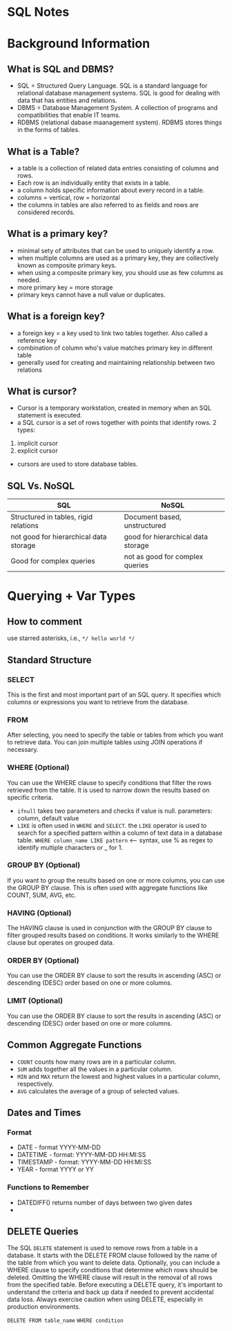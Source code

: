 # SQL Notes

# Background Information
## What is SQL and DBMS?
- SQL = Structured Query Language. SQL is a standard language for relational database management systems. SQL is good for dealing with data that has entities and relations. 
- DBMS = Database Management System. A collection of programs and compatibilities that enable IT teams. 
- RDBMS (relational dabase maanagement system). RDBMS stores things in the forms of tables. 

## What is a Table?
- a table is a collection of related data entries consisting of columns and rows. 
- Each row is an individually entity that exists in a table. 
- a column holds specific information about every record in a table.
- columns = vertical, row = horizontal
- the columns in tables are also referred to as fields and rows are considered records.

## What is a primary key?
- minimal sety of attributes that can be used to uniquely identify a row.
- when multiple columns are used as a primary key, they are collectively known as composite primary keys.
- when using a composite primary key, you should use as few columns as needed.
- more primary key = more storage 
- primary keys cannot have a null value or duplicates.

## What is a foreign key?
- a foreign key = a key used to link two tables together. Also called a reference key
- combination of column who's value matches primary key in different table
- generally used for creating and maintaining relationship between two relations

## What is cursor?
- Cursor is a temporary workstation, created in memory when an SQL statement is executed.
- a SQL cursor is a set of rows together with points that identify rows.
2 types:
1. implicit cursor
2. explicit cursor
- cursors are used to store database tables.

## SQL Vs. NoSQL
| SQL | NoSQL |
| ----------- | ----------- |
| Structured in tables, rigid relations | Document based, unstructured |
| not good for hierarchical data storage | good for hierarchical data storage |
| Good for complex queries | not as good for complex queries |

# Querying + Var Types
## How to comment
use starred asterisks, i.e.,
`*/ hello world */`

## Standard Structure
### SELECT
This is the first and most important part of an SQL query. It specifies which columns or expressions you want to retrieve from the database.

### FROM
After selecting, you need to specify the table or tables from which you want to retrieve data. You can join multiple tables using JOIN operations if necessary.

### WHERE (Optional)
You can use the WHERE clause to specify conditions that filter the rows retrieved from the table. It is used to narrow down the results based on specific criteria.
- `ifnull` takes two parameters and checks if value is null. parameters: column, default value
- `LIKE` is often used in `WHERE` and `SELECT`.  the `LIKE` operator is used to search for a specified pattern within a column of text data in a database table.
`WHERE column_name LIKE pattern` <-- syntax, use % as regex to identify multiple characters or _ for 1.

### GROUP BY (Optional)
If you want to group the results based on one or more columns, you can use the GROUP BY clause. This is often used with aggregate functions like COUNT, SUM, AVG, etc.

### HAVING (Optional)
The HAVING clause is used in conjunction with the GROUP BY clause to filter grouped results based on conditions. It works similarly to the WHERE clause but operates on grouped data. 

### ORDER BY (Optional)
You can use the ORDER BY clause to sort the results in ascending (ASC) or descending (DESC) order based on one or more columns. 
### LIMIT (Optional)
You can use the ORDER BY clause to sort the results in ascending (ASC) or descending (DESC) order based on one or more columns. 

## Common Aggregate Functions
- `COUNT` counts how many rows are in a particular column.
- `SUM` adds together all the values in a particular column.
- `MIN` and `MAX` return the lowest and highest values in a particular column, respectively.
- `AVG` calculates the average of a group of selected values.

## Dates and Times
### Format
- DATE - format YYYY-MM-DD
- DATETIME - format: YYYY-MM-DD HH:MI:SS
- TIMESTAMP - format: YYYY-MM-DD HH:MI:SS
- YEAR - format YYYY or YY

### Functions to Remember
- DATEDIFF() returns number of days between two given dates
- 

## DELETE Queries
The SQL `DELETE` statement is used to remove rows from a table in a database. It starts with the DELETE FROM clause followed by the name of the table from which you want to delete data. Optionally, you can include a WHERE clause to specify conditions that determine which rows should be deleted. Omitting the WHERE clause will result in the removal of all rows from the specified table. Before executing a DELETE query, it's important to understand the criteria and back up data if needed to prevent accidental data loss. Always exercise caution when using DELETE, especially in production environments.

`DELETE FROM table_name`
`WHERE condition`